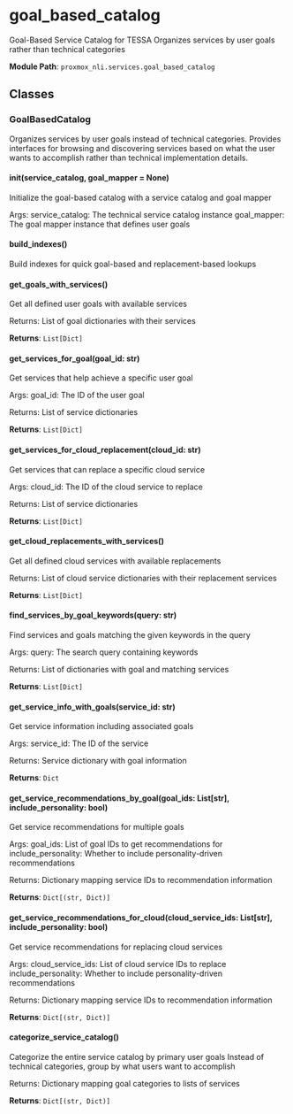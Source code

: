 # goal_based_catalog

Goal-Based Service Catalog for TESSA
Organizes services by user goals rather than technical categories

**Module Path**: `proxmox_nli.services.goal_based_catalog`

## Classes

### GoalBasedCatalog

Organizes services by user goals instead of technical categories.
Provides interfaces for browsing and discovering services based on what
the user wants to accomplish rather than technical implementation details.

#### __init__(service_catalog, goal_mapper = None)

Initialize the goal-based catalog with a service catalog and goal mapper

Args:
    service_catalog: The technical service catalog instance
    goal_mapper: The goal mapper instance that defines user goals

#### build_indexes()

Build indexes for quick goal-based and replacement-based lookups

#### get_goals_with_services()

Get all defined user goals with available services

Returns:
    List of goal dictionaries with their services

**Returns**: `List[Dict]`

#### get_services_for_goal(goal_id: str)

Get services that help achieve a specific user goal

Args:
    goal_id: The ID of the user goal
    
Returns:
    List of service dictionaries

**Returns**: `List[Dict]`

#### get_services_for_cloud_replacement(cloud_id: str)

Get services that can replace a specific cloud service

Args:
    cloud_id: The ID of the cloud service to replace
    
Returns:
    List of service dictionaries

**Returns**: `List[Dict]`

#### get_cloud_replacements_with_services()

Get all defined cloud services with available replacements

Returns:
    List of cloud service dictionaries with their replacement services

**Returns**: `List[Dict]`

#### find_services_by_goal_keywords(query: str)

Find services and goals matching the given keywords in the query

Args:
    query: The search query containing keywords
    
Returns:
    List of dictionaries with goal and matching services

**Returns**: `List[Dict]`

#### get_service_info_with_goals(service_id: str)

Get service information including associated goals

Args:
    service_id: The ID of the service
    
Returns:
    Service dictionary with goal information

**Returns**: `Dict`

#### get_service_recommendations_by_goal(goal_ids: List[str], include_personality: bool)

Get service recommendations for multiple goals

Args:
    goal_ids: List of goal IDs to get recommendations for
    include_personality: Whether to include personality-driven recommendations
    
Returns:
    Dictionary mapping service IDs to recommendation information

**Returns**: `Dict[(str, Dict)]`

#### get_service_recommendations_for_cloud(cloud_service_ids: List[str], include_personality: bool)

Get service recommendations for replacing cloud services

Args:
    cloud_service_ids: List of cloud service IDs to replace
    include_personality: Whether to include personality-driven recommendations
    
Returns:
    Dictionary mapping service IDs to recommendation information

**Returns**: `Dict[(str, Dict)]`

#### categorize_service_catalog()

Categorize the entire service catalog by primary user goals
Instead of technical categories, group by what users want to accomplish

Returns:
    Dictionary mapping goal categories to lists of services

**Returns**: `Dict[(str, Dict)]`

